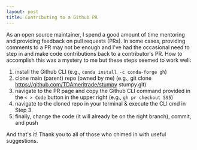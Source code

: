 ```yaml
---
layout: post
title: Contributing to a Github PR
---
```


As an open source maintainer, I spend a good amount of time mentoring and providing feedback on pull requests (PRs). In some cases, providing comments to a PR may not be enough and I've had the occasional need to step in and make code contributions back to a contributor's PR. How to accomplish this was a mystery to me but these steps seemed to work well:

1. install the Github CLI (e.g., `conda install -c conda-forge gh`)
2. clone main (parent) repo (owned by me) (e.g., git clone https://github.com/TDAmeritrade/stumpy stumpy.git)
3. navigate to the PR page and copy the Github CLI command provided in the `< > Code` button in the upper right  (e.g., `gh pr checkout 595`)
4. navigate to the cloned repo in your terminal & execute the CLI cmd in Step 3
5. finally, change the code (it will already be on the right branch), commit, and push

And that's it! Thank you to all of those who chimed in with useful suggestions.
